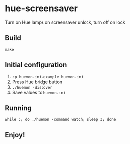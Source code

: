 # hue-screensaver
Turn on Hue lamps on screensaver unlock, turn off on lock

## Build

`make`


## Initial configuration

1. `cp huemon.ini.example huemon.ini`
2. Press Hue bridge button
3. `./huemon -discover`
4. Save values to `huemon.ini`

## Running

`while :; do ./huemon -command watch; sleep 3; done`

## Enjoy!
